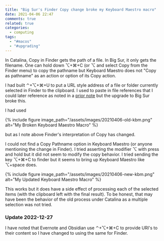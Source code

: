 ```yaml
---
title: "Big Sur's Finder Copy change broke my Keyboard Maestro macro"
date: 2021-04-06 22:47
comments: true
related: true
categories:
  - computing
tags: 
  - "#macos"
  - "#upgrading"
---
```


In Catalina, Copy in Finder gets the path of a file. In Big Sur, it only gets the filename. One can hold down ⌥+⌘+C (or ⌥ and select Copy from the Finder menu) to copy the pathname but Keyboard Maestro does not "Copy as pathname" as an action or option of its Copy action.

I had built ⌃+⌥+⌘+U to put a URL style address of a file or folder currently selected in Finder to the clipboard.  I used to paste in file references that I could later reference as noted in a [prior note](/docs/macos/productivity/open-by-highlighted-url/) but the upgrade to Big Sur broke this.

<!-- more -->

I had used

{% include figure image_path="/assets/images/20210406-old-kbm.png" alt="My Broken Keyboard Maestro Macro" %}

but as I note above Finder's interpretation of Copy has changed.

I could not find a Copy Pathname option in Keyboard Maestro (or anyone mentioning the change in Finder). I tried asserting the modifier ⌥ with press and hold but it did not seem to modify the copy behavior. I tried sending the key ⌥+⌘+C to finder but it seems to bring up Keyboard Maestro like ⌥+space does.

{% include figure image_path="/assets/images/20210406-new-kbm.png" alt="My Updated Keyboard Maestro Macro" %}

This works but it does have a side effect of processing each of the selected items (with the clipboard left with the final result). To be honest, that may have been the behavior of the old process under Catalina as a multiple selection was not tried.

### Update 2022-12-27

I have noted that Evernote and Obsidian use ⌃+⌥+⌘+C to provide URI's to their content so I have changed to using the same for Finder.